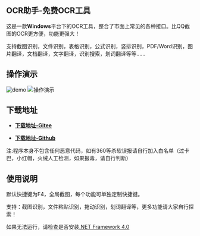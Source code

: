 ## OCR助手-免费OCR工具

这是一款**Windows**平台下的OCR工具，整合了市面上常见的各种接口。比QQ截图的OCR更方便，功能更强大！

支持截图识别，文件识别，表格识别，公式识别，竖排识别，PDF/Word识别，图片翻译，文档翻译，文字翻译，识别搜索，划词翻译等等……

##  操作演示

![demo](https://cdn.jsdelivr.net/gh/net10010/image@master/demo.5aviu7rg6a00.gif)
![操作演示](https://github.com/net10010/OCR/raw/main/demo.gif "操作演示")

## 下载地址

- [ **下载地址-Gitee** ](https://gitee.com/smartoldfish/ocr-assistant/raw/master/Setup.exe)

- [ **下载地址-Github** ](https://github.com/net10010/OCR/raw/main/Setup.exe)

注:程序本身不包含任何恶意代码，如有360等杀软误报请自行加入白名单（过卡巴，小红帽，火绒人工检测，如果报毒，请自行判断）

## 使用说明

默认快捷键为F4，全局截图，每个功能可单独定制快捷键。

支持：截图识别，文件粘贴识别，拖动识别，划词翻译等，更多功能请大家自行探索！


 
如果无法运行，请检查是否安装[.NET Framework 4.0](http://www.microsoft.com/zh-cn/download/details.aspx?id=17718)  
